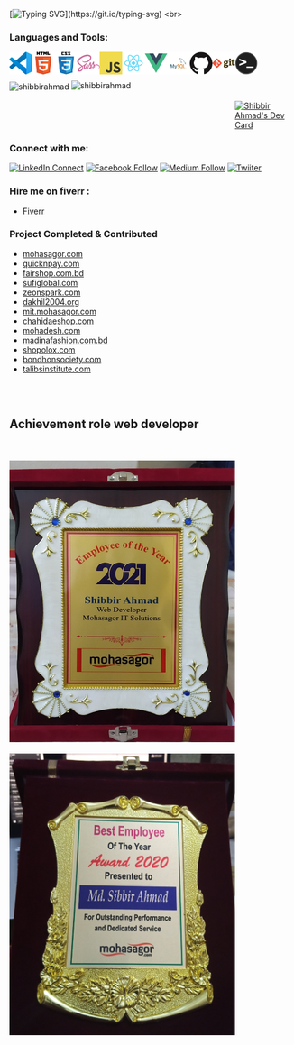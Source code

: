 [![Typing SVG](https://readme-typing-svg.herokuapp.com?size=40&center=true&vCenter=true&width=1000&height=100&lines=HELLO+I+AM+SHIBBIR+AHMAD.;I+AM+A+WEB+PROGRAMMER.;3+%2B%20years%20of%20coding%20experience;WELCOME+TO+VISIT+MY+PROFILE.)](https://git.io/typing-svg)
  <br>
  ### Languages and Tools:

<img align="left" alt="Visual Studio Code" width="40px" src="https://raw.githubusercontent.com/github/explore/80688e429a7d4ef2fca1e82350fe8e3517d3494d/topics/visual-studio-code/visual-studio-code.png" />
<img align="left" alt="HTML5" width="40px" src="https://raw.githubusercontent.com/github/explore/80688e429a7d4ef2fca1e82350fe8e3517d3494d/topics/html/html.png" />
<img align="left" alt="CSS3" width="40px" src="https://raw.githubusercontent.com/github/explore/80688e429a7d4ef2fca1e82350fe8e3517d3494d/topics/css/css.png" />
<img align="left" alt="Sass" width="40px" src="https://raw.githubusercontent.com/github/explore/80688e429a7d4ef2fca1e82350fe8e3517d3494d/topics/sass/sass.png" />
<img align="left" alt="JavaScript" width="40px" src="https://raw.githubusercontent.com/github/explore/80688e429a7d4ef2fca1e82350fe8e3517d3494d/topics/javascript/javascript.png" />
<img align="left" alt="React" width="40px" src="https://raw.githubusercontent.com/github/explore/80688e429a7d4ef2fca1e82350fe8e3517d3494d/topics/react/react.png" />
<!-- <img align="left" alt="Visual Studio Code" width="40px"  src="https://raw.githubusercontent.com/github/explore/80688e429a7d4ef2fca1e82350fe8e3517d3494d/topics/firebase/firebase.png" /> -->
<!-- <img align="left" alt="MongoDB" width="40px" src="https://raw.githubusercontent.com/github/explore/80688e429a7d4ef2fca1e82350fe8e3517d3494d/topics/mongodb/mongodb.png" /> -->
<img align="left" alt="Visual Studio Code" width="40px" src="https://raw.githubusercontent.com/github/explore/80688e429a7d4ef2fca1e82350fe8e3517d3494d/topics/vue/vue.png" />

<!-- <img align="left" alt="Node.js" width="40px" src="https://raw.githubusercontent.com/github/explore/80688e429a7d4ef2fca1e82350fe8e3517d3494d/topics/nodejs/nodejs.png" /> -->

<img align="left" alt="MySQL" width="40px" src="https://raw.githubusercontent.com/github/explore/80688e429a7d4ef2fca1e82350fe8e3517d3494d/topics/mysql/mysql.png" />

<img align="left" alt="GitHub" width="40px" src="https://raw.githubusercontent.com/github/explore/78df643247d429f6cc873026c0622819ad797942/topics/github/github.png" />

<img align="left" alt="Git" width="40px" src="https://raw.githubusercontent.com/github/explore/80688e429a7d4ef2fca1e82350fe8e3517d3494d/topics/git/git.png" />

<img align="left" alt="HTML5" width="40px" src="https://raw.githubusercontent.com/github/explore/80688e429a7d4ef2fca1e82350fe8e3517d3494d/topics/terminal/terminal.png" />

  <br>
  <br>
 &nbsp;<img align="center" src="https://github-readme-stats.vercel.app/api?username=shibbirahmad&show_icons=true&theme=mona=kali&title_color=3cb480&locale=en" alt="shibbirahmad" width="550px" />

<img src="https://github-readme-stats.vercel.app/api/top-langs?username=shibbirahmad&show_icons=true&theme=vue&title_color=white&locale=en&layout=compact" alt="shibbirahmad" width="550px"  />
  <br>
  <br>
  <a  href="https://app.daily.dev/devshibbir"><img src="https://api.daily.dev/devcards/525a6f369f044c24990197b2b3b42afb.png?r=u2o" style="margin-left:400px;"  width="400" alt="Shibbir Ahmad's Dev Card"/></a>



### Connect with me:

[![LinkedIn Connect](https://img.shields.io/badge/%20-Connect-black?color=14171A&labelColor=212121&logo=linkedin&logoColor=ffffff)](https://www.linkedin.com/in/shibbir-ahmad-91a855167/)
[![Facebook Follow](https://img.shields.io/badge/%20-Follow-black?color=14171A&labelColor=1976d2&logo=facebook&logoColor=ffffff)](https://web.facebook.com/devshibbir/)
[![Medium Follow](https://img.shields.io/badge/%20-Follow-black?color=14171A&labelColor=1976d2&logo=medium&logoColor=ffffff)](https://twitter.com/Shibbir71910444)
[![Twiiter](https://img.shields.io/badge/%20-Questions-black?color=14171A&labelColor=fff&logo=stackoverflow&logoColor=0c0d0e26)](https://stackoverflow.com/users/14231300/shibbir-ahmad)


###  Hire me on fiverr :
- <a href="https://www.fiverr.com/coder_shibbir">Fiverr</a> 


### Project Completed & Contributed 
- <a target="_blank" href="https://mohasagor.com">mohasagor.com</a> 
- <a target="_blank" href="https://quicknpay.com">quicknpay.com</a> 
- <a target="_blank"  href="http://fairshop.com.bd">fairshop.com.bd</a> 
- <a target="_blank"  href="https://sufiglobal.com">sufiglobal.com</a> 
- <a target="_blank" href="https://zeonspark.com">zeonspark.com</a> 
- <a target="_blank" href="https://dakhil2004.org">dakhil2004.org</a> 
- <a target="_blank" href="https://mit.mohasagor.com">mit.mohasagor.com</a> 
- <a target="_blank"  href="http://chahidaeshop.com">chahidaeshop.com</a> 
- <a target="_blank"  href="http://mohadesh.com">mohadesh.com</a> 
- <a target="_blank"  href="http://madinafashion.com.bd">madinafashion.com.bd</a> 
-  <a target="_blank"  href="http://shopolox.com">shopolox.com</a> 
-  <a target="_blank"  href="http://bondhonsociety.com">bondhonsociety.com</a> 
-  <a target="_blank"  href="http://talibsinstitute.com">talibsinstitute.com</a>   
<br>
<br>

<div class="text-center">
  
<h2> Achievement role web developer </h2>
 <br>
  <br>
<img alt="Awesome GitHub Profile Readme" width="400px" height="500px" src="assets/employee_of_the_year.jpg"> </img>
 <br>
 <br>
<img alt="Awesome GitHub Profile Readme" width="400px" height="500px" src="assets/IMG_20210523_004348_118.jpg"> </img>

</div>





